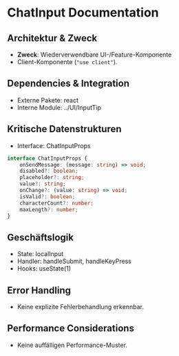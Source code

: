 <!-- Source: app/components/Chat/ChatInput.tsx -->

# ChatInput Documentation

## Architektur & Zweck
- **Zweck**: Wiederverwendbare UI-/Feature-Komponente
- Client-Komponente (`"use client"`).


## Dependencies & Integration
- Externe Pakete: react
- Interne Module: ../UI/InputTip


## Kritische Datenstrukturen
- Interface: ChatInputProps

```typescript
interface ChatInputProps {
    onSendMessage: (message: string) => void;
    disabled?: boolean;
    placeholder?: string;
    value?: string;
    onChange?: (value: string) => void;
    isValid?: boolean;
    characterCount?: number;
    maxLength?: number;
}
```



## Geschäftslogik
- State: localInput
- Handler: handleSubmit, handleKeyPress
- Hooks: useState(1)


## Error Handling
- Keine explizite Fehlerbehandlung erkennbar.


## Performance Considerations
- Keine auffälligen Performance-Muster.

